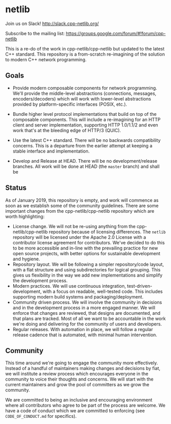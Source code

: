 # netlib

Join us on Slack! http://slack.cpp-netlib.org/

Subscribe to the mailing list: https://groups.google.com/forum/#!forum/cpp-netlib

This is a re-do of the work in cpp-netlib/cpp-netlib but updated to the latest
C++ standard. This repository is a from-scratch re-imagining of the solution to
modern C++ network programming.

## Goals

* Provide modern composable components for network programming. We'll provide
  the middle-level abstractions (connections, messages, encoders/decoders) which
  will work with lower-level abstractions provided by platform-specific
  interfaces (POSIX, etc.).

* Bundle higher level protocol implementations that build on top of the
  composable components. This will include a re-imagining for an HTTP client and
  server implementation, supporting HTTP 1.0/1.1/2 and even work that's at the
  bleeding edge of HTTP/3 (QUIC).

* Use the latest C++ standard. There will be no backwards compatibility
  concerns. This is a departure from the earlier attempt at keeping a stable
  interface and implementation.

* Develop and Release at HEAD. There will be no development/release branches.
  All work will be done at HEAD (the `master` branch) and shall be 

## Status

As of January 2019, this repository is empty, and work will commence as soon as
we establish some of the community guidelines. There are some important changes
from the cpp-netlib/cpp-netlib repository which are worth highlighting:

* License change. We will not be re-using anything from the
  cpp-netlib/cpp-netlib repository because of licensing differences. The
  `netlib` repository will be licensed under the Apache 2.0 License with a
  contributor license agreement for contributors. We've decided to do this to be
  more accessible and in-line with the prevailing practice for new open source
  projects, with better options for sustainable development and hygiene.
* Repository layout. We will be following a simpler repository/code layout, with
  a flat structure and using subdirectories for logical grouping. This gives us
  flexibility in the way we add new implementations and simplify the development
  process.
* Modern practices. We will use continuous integration, test-driven-development,
  with a focus on readable, well-tested code. This includes supporting modern
  build systems and packaging/deployment.
* Community driven process. We will involve the community in decisions and in
  the development process in a more engaged manner. We will enforce that changes
  are reviewed, that designs are documented, and that plans are tracked. Most of
  all we want to be accountable in the work we're doing and delivering for the
  community of users and developers.
* Regular releases. With automation in place, we will follow a regular release
  cadence that is automated, with minimal human intervention.

## Community

This time around we're going to engage the community more effectively. Instead
of a handful of maintainers making changes and decisions by fiat, we will
institute a review process which encourages everyone in the community to voice
their thoughts and concerns. We will start with the current maintainers and grow
the pool of committers as we grow the community.

We are committed to being an inclusive and encouraging environment where all
contributors who agree to be part of the process are welcome. We have a code of
conduct which we are committed to enforcing (see `CODE_OF_CONDUCT.md` for
specifics).

